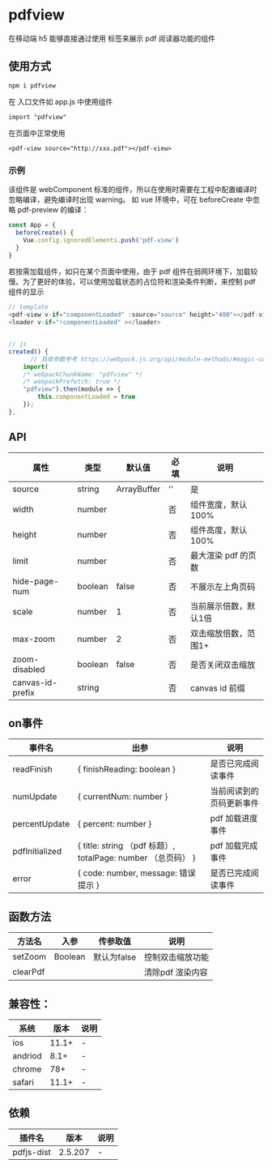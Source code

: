 # pdfview

在移动端 h5 能够直接通过使用 <pdf-view> 标签来展示 pdf 阅读器功能的组件

## 使用方式

```
npm i pdfview
```
在 入口文件如 app.js 中使用组件

```
import "pdfview"

```
在页面中正常使用

```
<pdf-view source="http://xxx.pdf"></pdf-view>
```
### 示例

该组件是 webComponent 标准的组件，所以在使用时需要在工程中配置编译时忽略编译，避免编译时出现 warning。 如 vue 环境中，可在 beforeCreate 中忽略 pdf-preview 的编译：

```js
const App = {
  beforeCreate() {
    Vue.config.ignoredElements.push('pdf-view')
  }
}
```

若按需加载组件，如只在某个页面中使用，由于 pdf 组件在弱网环境下，加载较慢。为了更好的体验，可以使用加载状态的占位符和渲染条件判断，来控制 pdf 组件的显示

``` js
// template
<pdf-view v-if="componentLoaded" :source="source" height="400"></pdf-view>
<loader v-if="!componentLoaded" ></loader>


// js
created() {
      // 具体参数参考 https://webpack.js.org/api/module-methods/#magic-comments
    import(
    /* webpackChunkName: "pdfview" */
    /* webpackPrefetch: true */
    "pdfview").then(module => {
        this.componentLoaded = true
    });
},
```

## API

| 属性             | 类型    | 默认值 | 必填 | 说明                                                                       |
| ---------------- | ------- | ------ | ---- | -------------------------------------------------------------------------- |
| source           | string  | ArrayBuffer  | ''     | 是   | pdf资源，支持http协议或ArrayBuffer 类型数据                                           |
| width            | number  |        | 否   | 组件宽度，默认100%                                                       |
| height           | number  |        | 否   | 组件高度，默认100%                                                         |
| limit            | number  |        | 否   | 最大渲染 pdf 的页数                                                         |
| hide-page-num    | boolean | false  | 否   | 不展示左上角页码                                                         |
| scale            | number  | 1      | 否   | 当前展示倍数，默认1倍                                                     |
| max-zoom         | number  | 2      | 否   | 双击缩放倍数，范围1+                                                     |
| zoom-disabled    | boolean | false  | 否   | 是否关闭双击缩放                                                      |
| canvas-id-prefix | string  |        | 否   | canvas id 前缀                                                      |

## on事件


| 事件名        | 出参 | 说明           |
| ---------------- | ------- | ------ |
| readFinish   |  { finishReading: boolean } | 是否已完成阅读事件 | 
| numUpdate   |  { currentNum: number } | 当前阅读到的页码更新事件 | 
| percentUpdate   |  { percent: number } | pdf 加载进度事件 | 
| pdfInitialized   |  { title: string （pdf 标题）, totalPage: number （总页码） } | pdf 加载完成事件 | 
| error   |  { code: number, message: 错误提示 } | 是否已完成阅读事件 | 



## 函数方法

| 方法名  | 入参   | 传参取值 | 说明                  |
| ------- | ------ | ------ |--------------------- |
| setZoom    | Boolean |  默认为false | 控制双击缩放功能 |
| clearPdf    |  |   | 清除pdf 渲染内容 |



## 兼容性：

| 系统  | 版本   | 说明                  |
| ------- | ------ | --------------------- |
| ios    | 11.1+ | - |
| andriod | 8.1+ | -  |
| chrome | 78+ | -  |
| safari  | 11.1+ | - |

## 依赖
| 插件名  | 版本   | 说明                  |
| ------- | ------ | --------------------- |
| pdfjs-dist | 2.5.207 | - |